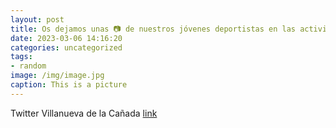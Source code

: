 ```yaml
---
layout: post
title: Os dejamos unas 📷 de nuestros jóvenes deportistas en las actividades del FinDeSemana 🎾Torneo de Tenis alevín de la EscuelaDe...
date: 2023-03-06 14:16:20
categories: uncategorized
tags:
- random
image: /img/image.jpg
caption: This is a picture
---
```

Twitter Villanueva de la Cañada [link](https://twitter.com/AytoVDLCanada/status/1632709647294513157)
